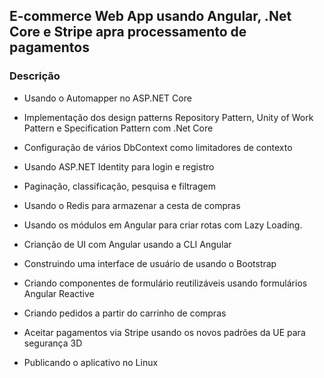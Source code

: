 

## E-commerce Web App  usando Angular, .Net Core e Stripe apra processamento de pagamentos 

### Descrição


- Usando o Automapper no ASP.NET Core

- Implementação dos design patterns Repository Pattern, Unity of Work Pattern e Specification Pattern com .Net Core

- Configuração de vários DbContext como limitadores de contexto

- Usando ASP.NET Identity para login e registro

- Paginação, classificação, pesquisa e filtragem

- Usando o Redis para armazenar a cesta de compras

- Usando os módulos em Angular para criar rotas com Lazy Loading.

- Crianção de UI com Angular usando a CLI Angular

- Construindo uma interface de usuário de usando o Bootstrap

- Criando componentes de formulário reutilizáveis ​​usando formulários Angular Reactive

- Criando pedidos a partir do carrinho de compras

- Aceitar pagamentos via Stripe usando os novos padrões da UE para segurança 3D

- Publicando o aplicativo no Linux

###
